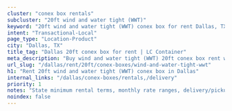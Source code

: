 ```yaml
---
cluster: "conex box rentals"
subcluster: "20ft wind and water tight (WWT)"
keyword: "20ft wind and water tight (WWT) conex box for rent Dallas, TX"
intent: "Transactional-Local"
page_type: "Location-Product"
city: "Dallas, TX"
title_tag: "Dallas 20ft conex box for rent | LC Container"
meta_description: "Buy wind and water tight (WWT) 20ft conex box rent with local delivery in Dallas, TX. LC Container — local Since 2003. Request a fast quote today."
url_slug: "/dallas/rent/20ft/conex-boxes/wind-and-water-tight-wwt"
h1: "Rent 20ft wind and water tight (WWT) conex box in Dallas"
internal_links: "/dallas/conex-boxes/rentals,/delivery"
priority: 1
notes: "State minimum rental terms, monthly rate ranges, delivery/pickup fees, service area."
noindex: false
---
```


<!-- TODO: Add unique city/inventory copy, images, and internal links here. -->
